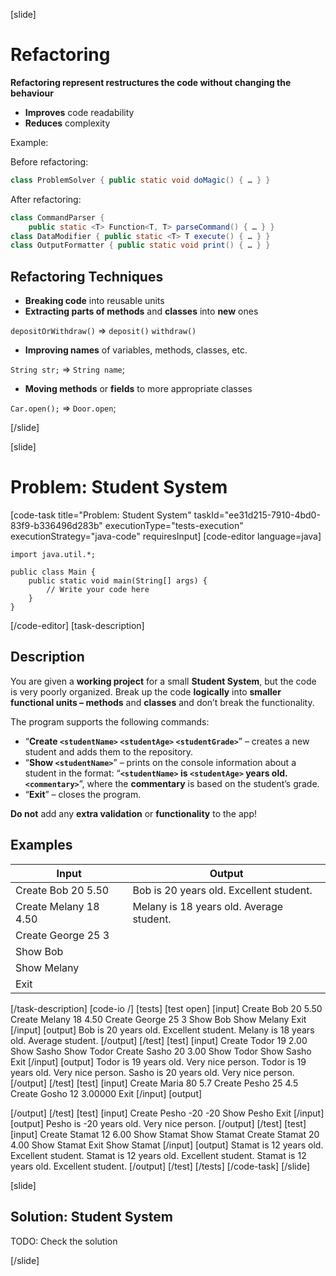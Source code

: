 [slide]

# Refactoring

**Refactoring represent restructures the code without changing the behaviour**
- **Improves** code readability
- **Reduces** complexity

Example:

Before refactoring:

```java
class ProblemSolver { public static void doMagic() { … } }
```

After refactoring:

```java
class CommandParser { 
	public static <T> Function<T, T> parseCommand() { … } }
class DataModifier { public static <T> T execute() { … } }
class OutputFormatter { public static void print() { … } }
```
## Refactoring Techniques

- **Breaking code** into reusable units
- **Extracting parts of methods** and **classes** into **new** ones

`depositOrWithdraw()` => `deposit()`
                         `withdraw()`

- **Improving names** of variables, methods, classes, etc.

`String str;` => `String name`;

- **Moving methods** or **fields** to more appropriate classes

`Car.open();` => `Door.open`;

[/slide]

[slide]
# Problem: Student System
[code-task title="Problem: Student System" taskId="ee31d215-7910-4bd0-83f9-b336496d283b" executionType="tests-execution" executionStrategy="java-code" requiresInput]
[code-editor language=java]
```
import java.util.*;

public class Main {
    public static void main(String[] args) {
        // Write your code here
    }
}
```
[/code-editor]
[task-description]
## Description
You are given a **working project** for a small **Student System**, but the code is very poorly organized. Break up the code **logically** into **smaller functional units – methods** and **classes** and don’t break the functionality.

The program supports the following commands:
- “**Create `<studentName>` `<studentAge>` `<studentGrade>`**” – creates a new student and adds them to the repository.
- “**Show `<studentName>`**” – prints on the console information about a student in the format:
“**`<studentName>` is `<studentAge>` years old. `<commentary>`**”, where the **commentary** is based on the student’s grade.
- “**Exit**” – closes the program.

**Do not** add any **extra validation** or **functionality** to the app!

## Examples
| **Input** | **Output** |
| --- | --- |
| Create Bob 20 5.50 | Bob is 20 years old. Excellent student. |
| Create Melany 18 4.50 | Melany is 18 years old. Average student. |
| Create George 25 3 |  |
| Show Bob |  |
| Show Melany |  |
| Exit |  |

[/task-description]
[code-io /]
[tests]
[test open]
[input]
Create Bob 20 5.50
Create Melany 18 4.50
Create George 25 3
Show Bob
Show Melany
Exit
[/input]
[output]
Bob is 20 years old. Excellent student.
Melany is 18 years old. Average student.
[/output]
[/test]
[test]
[input]
Create Todor 19 2.00
Show Sasho
Show Todor
Create Sasho 20 3.00
Show Todor
Show Sasho
Exit
[/input]
[output]
Todor is 19 years old. Very nice person.
Todor is 19 years old. Very nice person.
Sasho is 20 years old. Very nice person.
[/output]
[/test]
[test]
[input]
Create Maria 80 5.7
Create Pesho 25 4.5
Create Gosho 12 3.00000
Exit
[/input]
[output]

[/output]
[/test]
[test]
[input]
Create Pesho -20 -20
Show Pesho
Exit
[/input]
[output]
Pesho is -20 years old. Very nice person.
[/output]
[/test]
[test]
[input]
Create Stamat 12 6.00
Show Stamat
Show Stamat
Create Stamat 20 4.00
Show Stamat
Exit
Show Stamat
[/input]
[output]
Stamat is 12 years old. Excellent student.
Stamat is 12 years old. Excellent student.
Stamat is 12 years old. Excellent student.
[/output]
[/test]
[/tests]
[/code-task]
[/slide]

[slide]

## Solution: Student System

TODO: Check the solution

[/slide]